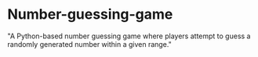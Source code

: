 # Number-guessing-game
"A Python-based number guessing game where players attempt to guess a randomly generated number within a given range."
